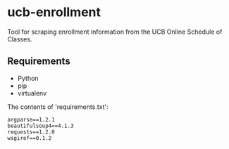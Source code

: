 ucb-enrollment
==============

Tool for scraping enrollment information from the UCB Online Schedule of Classes.

## Requirements

* Python
* pip
* virtualenv

The contents of 'requirements.txt':

    argparse==1.2.1
    beautifulsoup4==4.1.3
    requests==1.2.0
    wsgiref==0.1.2